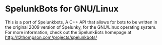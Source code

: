 SpelunkBots for GNU/Linux
===========

This is a port of Spelunkbots, A C++ API that allows for bots to be written in the original 2009 version of 
Spelunky, for the GNU/Linux operating system. For more information, check out the SpelunkBots homepage at http://t2thompson.com/projects/spelunkbots/
